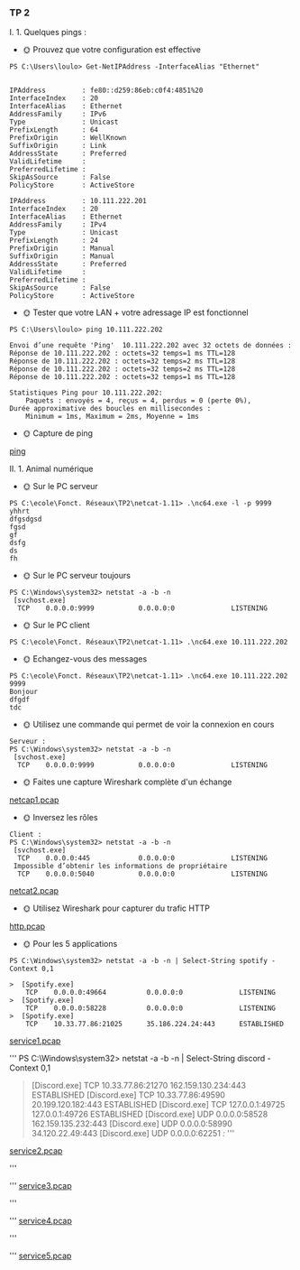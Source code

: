 ### TP 2


 I. 1. Quelques pings :
 - 🌞 Prouvez que votre configuration est effective

 ```
 PS C:\Users\loulo> Get-NetIPAddress -InterfaceAlias "Ethernet"


IPAddress         : fe80::d259:86eb:c0f4:4851%20
InterfaceIndex    : 20
InterfaceAlias    : Ethernet
AddressFamily     : IPv6
Type              : Unicast
PrefixLength      : 64
PrefixOrigin      : WellKnown
SuffixOrigin      : Link
AddressState      : Preferred
ValidLifetime     :
PreferredLifetime :
SkipAsSource      : False
PolicyStore       : ActiveStore

IPAddress         : 10.111.222.201
InterfaceIndex    : 20
InterfaceAlias    : Ethernet
AddressFamily     : IPv4
Type              : Unicast
PrefixLength      : 24
PrefixOrigin      : Manual
SuffixOrigin      : Manual
AddressState      : Preferred
ValidLifetime     :
PreferredLifetime :
SkipAsSource      : False
PolicyStore       : ActiveStore
 ```

 - 🌞 Tester que votre LAN + votre adressage IP est fonctionnel 

```
PS C:\Users\loulo> ping 10.111.222.202

Envoi d’une requête 'Ping'  10.111.222.202 avec 32 octets de données :
Réponse de 10.111.222.202 : octets=32 temps=1 ms TTL=128
Réponse de 10.111.222.202 : octets=32 temps=2 ms TTL=128
Réponse de 10.111.222.202 : octets=32 temps=2 ms TTL=128
Réponse de 10.111.222.202 : octets=32 temps=1 ms TTL=128

Statistiques Ping pour 10.111.222.202:
    Paquets : envoyés = 4, reçus = 4, perdus = 0 (perte 0%),
Durée approximative des boucles en millisecondes :
    Minimum = 1ms, Maximum = 2ms, Moyenne = 1ms
```

 - 🌞 Capture de ping 


[ping](./ping.pcapng)



   II. 1. Animal numérique 

 - 🌞 Sur le PC serveur
    
```
PS C:\ecole\Fonct. Réseaux\TP2\netcat-1.11> .\nc64.exe -l -p 9999
yhhrt
dfgsdgsd
fgsd
gf
dsfg
ds
fh
```

 - 🌞 Sur le PC serveur toujours

```
PS C:\Windows\system32> netstat -a -b -n
 [svchost.exe]
  TCP    0.0.0.0:9999           0.0.0.0:0              LISTENING
```

 - 🌞 Sur le PC client 

```
PS C:\ecole\Fonct. Réseaux\TP2\netcat-1.11> .\nc64.exe 10.111.222.202
```

 - 🌞 Echangez-vous des messages 
```
PS C:\ecole\Fonct. Réseaux\TP2\netcat-1.11> .\nc64.exe 10.111.222.202 9999
Bonjour
dfgdf
tdc
```

 - 🌞 Utilisez une commande qui permet de voir la connexion en cours

```
Serveur :
PS C:\Windows\system32> netstat -a -b -n
 [svchost.exe]
  TCP    0.0.0.0:9999           0.0.0.0:0              LISTENING
```
 - 🌞 Faites une capture Wireshark complète d'un échange

[netcap1.pcap](netcat1.pcapng)

 - 🌞 Inversez les rôles
```
Client :
PS C:\Windows\system32> netstat -a -b -n
 [svchost.exe]
  TCP    0.0.0.0:445            0.0.0.0:0              LISTENING
 Impossible d’obtenir les informations de propriétaire
  TCP    0.0.0.0:5040           0.0.0.0:0              LISTENING
```
[netcat2.pcap](netcap2.pcapng)

 - 🌞 Utilisez Wireshark pour capturer du trafic HTTP

[http.pcap](http.pcapng)

 - 🌞 Pour les 5 applications 
```
PS C:\Windows\system32> netstat -a -b -n | Select-String spotify -Context 0,1

>  [Spotify.exe]
    TCP    0.0.0.0:49664          0.0.0.0:0              LISTENING
>  [Spotify.exe]
    TCP    0.0.0.0:58228          0.0.0.0:0              LISTENING
>  [Spotify.exe]
    TCP    10.33.77.86:21025      35.186.224.24:443      ESTABLISHED
```
[service1.pcap](service1.pcapng)

'''
PS C:\Windows\system32> netstat -a -b -n | Select-String discord -Context 0,1

>  [Discord.exe]
    TCP    10.33.77.86:21270      162.159.130.234:443    ESTABLISHED
>  [Discord.exe]
    TCP    10.33.77.86:49590      20.199.120.182:443     ESTABLISHED
>  [Discord.exe]
    TCP    127.0.0.1:49725        127.0.0.1:49726        ESTABLISHED
>  [Discord.exe]
    UDP    0.0.0.0:58528          162.159.135.232:443
>  [Discord.exe]
    UDP    0.0.0.0:58990          34.120.22.49:443
>  [Discord.exe]
    UDP    0.0.0.0:62251          *:*
'''

[service2.pcap](service2.pcapng)

'''

'''
[service3.pcap](service3.pcapng)

'''

'''
[service4.pcap](service4.pcapng)

'''

'''
[service5.pcap](service5.pcapng)


